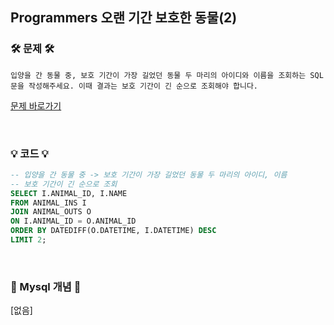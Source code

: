 ## Programmers 오랜 기간 보호한 동물(2)

### 🛠️ 문제 🛠️

```
입양을 간 동물 중, 보호 기간이 가장 길었던 동물 두 마리의 아이디와 이름을 조회하는 SQL문을 작성해주세요. 이때 결과는 보호 기간이 긴 순으로 조회해야 합니다.
```

[문제 바로가기](https://school.programmers.co.kr/learn/courses/30/lessons/59411)

<br/>

### 💡 코드 💡

```sql
-- 입양을 간 동물 중 -> 보호 기간이 가장 길었던 동물 두 마리의 아이디, 이름
-- 보호 기간이 긴 순으로 조회
SELECT I.ANIMAL_ID, I.NAME
FROM ANIMAL_INS I
JOIN ANIMAL_OUTS O
ON I.ANIMAL_ID = O.ANIMAL_ID
ORDER BY DATEDIFF(O.DATETIME, I.DATETIME) DESC
LIMIT 2;
```

<br/>

### 📙 Mysql 개념 📙

[없음]
